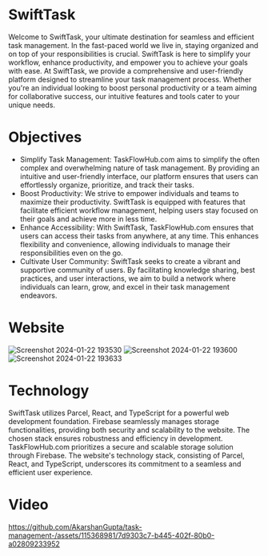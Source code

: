 # SwiftTask 
Welcome to SwiftTask, your ultimate destination for seamless and efficient task management. 
In the fast-paced world we live in, staying organized and on top of your responsibilities is crucial.
SwiftTask is here to simplify your workflow, enhance productivity, and empower you to achieve your goals with ease.
At SwiftTask, we provide a comprehensive and user-friendly platform designed to streamline your task management process. 
Whether you're an individual looking to boost personal productivity or a team aiming for collaborative success, our intuitive features and tools cater to your unique needs.

# Objectives 
* Simplify Task Management: TaskFlowHub.com aims to simplify the often complex and overwhelming nature of task management.
  By providing an intuitive and user-friendly interface, our platform ensures that users can effortlessly organize, prioritize, and track their tasks.
* Boost Productivity: We strive to empower individuals and teams to maximize their productivity.
  SwiftTask is equipped with features that facilitate efficient workflow management, helping users stay focused on their goals and achieve more in less time.
* Enhance Accessibility: With SwiftTask, TaskFlowHub.com ensures that users can access their tasks from anywhere, at any time. This enhances flexibility and convenience, allowing individuals to manage their 
  responsibilities even on the go.
* Cultivate User Community: SwiftTask seeks to create a vibrant and supportive community of users. By facilitating knowledge sharing, best practices, and user interactions, we aim to build a network where 
  individuals can learn, grow, and excel in their task management endeavors.
# Website
![Screenshot 2024-01-22 193530](https://github.com/AkarshanGupta/task-management-/assets/115368981/f43321e4-9285-4d7c-a0e3-c491afb7179d)
![Screenshot 2024-01-22 193600](https://github.com/AkarshanGupta/task-management-/assets/115368981/53abcc63-5f74-4b56-b0e6-fba78247d560)
![Screenshot 2024-01-22 193633](https://github.com/AkarshanGupta/task-management-/assets/115368981/33f7be8e-e8ac-479b-92cb-1448ec316478)

# Technology 
SwiftTask utilizes Parcel, React, and TypeScript for a powerful web development foundation. Firebase seamlessly manages storage functionalities, providing both security and scalability to the website. The chosen stack ensures robustness and efficiency in development. TaskFlowHub.com prioritizes a secure and scalable storage solution through Firebase. The website's technology stack, consisting of Parcel, React, and TypeScript, underscores its commitment to a seamless and efficient user experience.

# Video 
https://github.com/AkarshanGupta/task-management-/assets/115368981/7d9303c7-b445-402f-80b0-a02809233952




